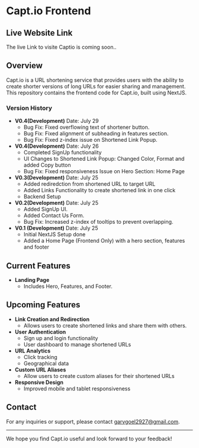 # Capt.io Frontend

## Live Website Link
The live Link to visite Captio is coming soon..

## Overview
Capt.io is a URL shortening service that provides users with the ability to create shorter versions of long URLs for easier sharing and management. This repository contains the frontend code for Capt.io, built using NextJS.

### Version History
- **V0.4(Development)** 
  Date: July 29
  - Bug Fix: Fixed overflowing text of shortener button.
  - Bug Fix: Fixed alignment of subheading in features section.
  - Bug Fix: Fixed z-index issue on Shortened Link Popup.
- **V0.4(Development)** 
  Date: July 26
  - Completed SignUp functionality
  - UI Changes to Shortened Link Popup: Changed Color, Format and added Copy button
  - Bug Fix: Fixed responsiveness Issue on Hero Section: Home Page
- **V0.3(Development)** 
  Date: July 25
  - Added rediredction from shortened URL to target URL
  - Added Links Functionality to create shortened link in one click
  - Backend Setup
- **V0.2(Development)** 
  Date: July 25
  - Added SignUp UI.
  - Added Contact Us Form.
  - Bug Fix: Increased z-index of tooltips to prevent overlapping.
- **V0.1 (Development)** 
  Date: July 25
  - Initial NextJS Setup done
  - Added a Home Page (Frontend Only) with a hero section, features and footer

## Current Features
- **Landing Page**
  - Includes Hero, Features, and Footer.

## Upcoming Features
- **Link Creation and Redirection**
  - Allows users to create shortened links and share them with others.
- **User Authentication**
  - Sign up and login functionality
  - User dashboard to manage shortened URLs
- **URL Analytics**
  - Click tracking
  - Geographical data
- **Custom URL Aliases**
  - Allow users to create custom aliases for their shortened URLs
- **Responsive Design**
  - Improved mobile and tablet responsiveness


## Contact
For any inquiries or support, please contact [garvgoel2927@gmail.com](mailto:garvgoel2927@gmail.com).

---

We hope you find Capt.io useful and look forward to your feedback!
